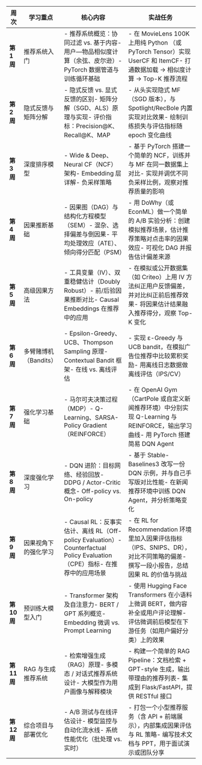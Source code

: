 | 周次         | 学习重点              | 核心内容                                                     | 实战任务                                                     |
| ------------ | --------------------- | ------------------------------------------------------------ | ------------------------------------------------------------ |
| **第 1 周**  | 推荐系统入门          | - 推荐系统概览：协同过滤 vs. 基于内容- 用户—物品相似度计算（余弦、皮尔逊）- PyTorch 数据管道与训练循环基础 | - 在 MovieLens 100K 上用纯 Python （或 PyTorch Tensor）实现 UserCF 和 ItemCF- 打通数据加载 → 相似度计算 → Top-K 推荐流程 |
| **第 2 周**  | 隐式反馈与矩阵分解    | - 隐式反馈 vs. 显式反馈的区别- 矩阵分解（SGD、ALS）原理与实现- 评价指标：Precision@K、Recall@K、MAP | - 从头实现隐式 MF（SGD 版本），与 Spotlight/RecBole 内置实现对比效果- 绘制训练损失与评估指标随 epoch 变化曲线 |
| **第 3 周**  | 深度排序模型          | - Wide & Deep、Neural CF（NCF）架构- Embedding 层详解- 负采样策略 | - 基于 PyTorch 搭建一个简单的 NCF，训练并与 MF 在同一数据集上对比- 实现并调优不同负采样比例，观察对推荐质量的影响 |
| **第 4 周**  | 因果推断基础          | - 因果图（DAG）与结构化方程模型（SEM）- 混杂、选择偏差与倒因果- 平均处理效应（ATE）、倾向得分匹配（PSM） | - 用 DoWhy（或 EconML）做一个简单的 A/B 实验分析：创建模拟推荐场景，估计推荐策略对点击率的因果效应- 可视化 DAG 并报告估计偏差来源 |
| **第 5 周**  | 高级因果方法          | - 工具变量（IV）、双重稳健估计（Doubly Robust）- 前/后验因果推断对比- Causal Embeddings 在推荐中的应用 | - 在模拟或公开数据集（如 Criteo）上用 IV 方法纠正用户反馈偏差，并对比纠正前后推荐效果- 将因果估计结果融入推荐得分，观察 Top-K 变化 |
| **第 6 周**  | 多臂赌博机（Bandits） | - Epsilon-Greedy、UCB、Thompson Sampling 原理- Contextual Bandit 框架- 在线 vs. 离线评估 | - 实现 ε-Greedy 与 UCB bandit，在模拟广告位推荐中比较累积奖励- 用离线日志数据做离线评估（IPS/CV） |
| **第 7 周**  | 强化学习基础          | - 马尔可夫决策过程（MDP）- Q-Learning、SARSA- Policy Gradient（REINFORCE） | - 在 OpenAI Gym（CartPole 或自定义新闻推荐环境）中分别实现 Q-Learning 与 REINFORCE，输出学习曲线- 用 PyTorch 搭建简易 DQN Agent |
| **第 8 周**  | 深度强化学习          | - DQN 进阶：目标网络、经验回放- DDPG / Actor-Critic 概念- Off-policy vs. On-policy | - 基于 Stable-Baselines3 改写一份 DQN 示例，并与自己手写版对比性能- 在新闻推荐环境中训练 DQN Agent，并分析策略变化 |
| **第 9 周**  | 因果视角下的强化学习  | - Causal RL：反事实估计、离线 RL（Off-policy Evaluation）- Counterfactual Policy Evaluation（CPE）指标- 在推荐中的应用场景 | - 在 RL for Recommendation 环境里加入因果评估指标（IPS、SNIPS、DR），对比不同策略的偏差- 撰写一段小报告，总结因果 RL 的价值与挑战 |
| **第 10 周** | 预训练大模型入门      | - Transformer 架构及自注意力- BERT / GPT 系列概览- Embedding 微调 vs. Prompt Learning | - 使用 Hugging Face Transformers 在小语料上微调 BERT，做内容补全或用户评论理解- 评估微调前后模型在下游任务（如用户偏好分类）上的效果 |
| **第 11 周** | RAG 与生成推荐系统    | - 检索增强生成（RAG）原理- 多模态 / 对话式推荐系统设计- 大模型作为用户画像与解释模块 | - 构建一个简单的 RAG Pipeline：文档检索 + GPT-style 生成，输出带理由的推荐列表- 集成到 Flask/FastAPI，提供 RESTful 接口 |
| **第 12 周** | 综合项目与部署优化    | - A/B 测试与在线评估设计- 模型监控与自动化流水线- 系统性能优化（批处理 vs. 实时） | - 打包一个小型推荐服务（含 API + 前端展示），内部集成因果评估与 RL 策略- 编写技术文档与 PPT，用于面试演示或团队分享 |